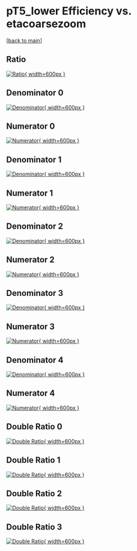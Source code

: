 # pT5_lower Efficiency vs. etacoarsezoom

[[back to main](./)]



## Ratio

[![Ratio](../mtv/var/pT5_lower_loweta_321_0_eff_etacoarsezoom.png){ width=600px }](../mtv/var/pT5_lower_loweta_321_0_eff_etacoarsezoom.pdf)

## Denominator 0

[![Denominator](../mtv/den/pT5_lower_loweta_321_0_eff_etacoarsezoom_den0.png){ width=600px }](../mtv/den/pT5_lower_loweta_321_0_eff_etacoarsezoom_den0.pdf)

## Numerator 0

[![Numerator](../mtv/num/pT5_lower_loweta_321_0_eff_etacoarsezoom_num0.png){ width=600px }](../mtv/num/pT5_lower_loweta_321_0_eff_etacoarsezoom_num0.pdf)

## Denominator 1

[![Denominator](../mtv/den/pT5_lower_loweta_321_0_eff_etacoarsezoom_den1.png){ width=600px }](../mtv/den/pT5_lower_loweta_321_0_eff_etacoarsezoom_den1.pdf)

## Numerator 1

[![Numerator](../mtv/num/pT5_lower_loweta_321_0_eff_etacoarsezoom_num1.png){ width=600px }](../mtv/num/pT5_lower_loweta_321_0_eff_etacoarsezoom_num1.pdf)

## Denominator 2

[![Denominator](../mtv/den/pT5_lower_loweta_321_0_eff_etacoarsezoom_den2.png){ width=600px }](../mtv/den/pT5_lower_loweta_321_0_eff_etacoarsezoom_den2.pdf)

## Numerator 2

[![Numerator](../mtv/num/pT5_lower_loweta_321_0_eff_etacoarsezoom_num2.png){ width=600px }](../mtv/num/pT5_lower_loweta_321_0_eff_etacoarsezoom_num2.pdf)

## Denominator 3

[![Denominator](../mtv/den/pT5_lower_loweta_321_0_eff_etacoarsezoom_den3.png){ width=600px }](../mtv/den/pT5_lower_loweta_321_0_eff_etacoarsezoom_den3.pdf)

## Numerator 3

[![Numerator](../mtv/num/pT5_lower_loweta_321_0_eff_etacoarsezoom_num3.png){ width=600px }](../mtv/num/pT5_lower_loweta_321_0_eff_etacoarsezoom_num3.pdf)

## Denominator 4

[![Denominator](../mtv/den/pT5_lower_loweta_321_0_eff_etacoarsezoom_den4.png){ width=600px }](../mtv/den/pT5_lower_loweta_321_0_eff_etacoarsezoom_den4.pdf)

## Numerator 4

[![Numerator](../mtv/num/pT5_lower_loweta_321_0_eff_etacoarsezoom_num4.png){ width=600px }](../mtv/num/pT5_lower_loweta_321_0_eff_etacoarsezoom_num4.pdf)

## Double Ratio 0

[![Double Ratio](../mtv/ratio/pT5_lower_loweta_321_0_eff_etacoarsezoom_ratio0.png){ width=600px }](../mtv/ratio/pT5_lower_loweta_321_0_eff_etacoarsezoom_ratio0.pdf)

## Double Ratio 1

[![Double Ratio](../mtv/ratio/pT5_lower_loweta_321_0_eff_etacoarsezoom_ratio1.png){ width=600px }](../mtv/ratio/pT5_lower_loweta_321_0_eff_etacoarsezoom_ratio1.pdf)

## Double Ratio 2

[![Double Ratio](../mtv/ratio/pT5_lower_loweta_321_0_eff_etacoarsezoom_ratio2.png){ width=600px }](../mtv/ratio/pT5_lower_loweta_321_0_eff_etacoarsezoom_ratio2.pdf)

## Double Ratio 3

[![Double Ratio](../mtv/ratio/pT5_lower_loweta_321_0_eff_etacoarsezoom_ratio3.png){ width=600px }](../mtv/ratio/pT5_lower_loweta_321_0_eff_etacoarsezoom_ratio3.pdf)

